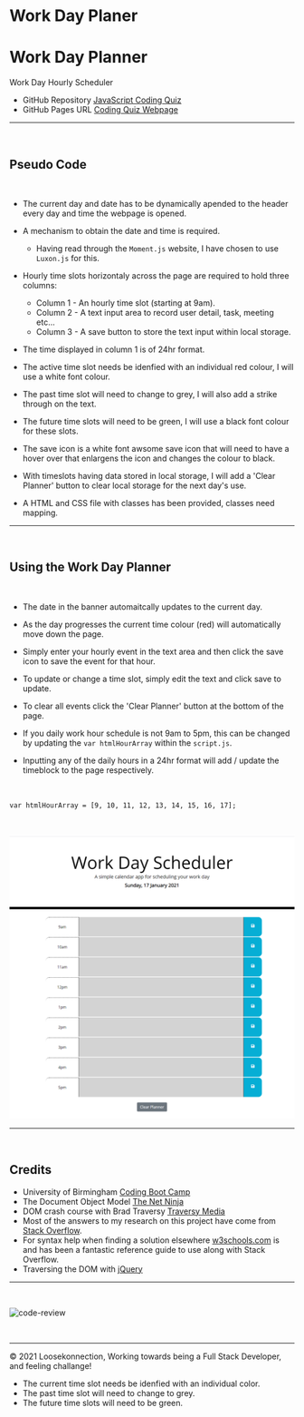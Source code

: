 # Work Day Planer
# Work Day Planner
Work Day Hourly Scheduler 

*   GitHub Repository [JavaScript Coding Quiz](https://github.com/Loosekonnection/dayPlanner)
*   GitHub Pages URL [Coding Quiz Webpage](https://loosekonnection.github.io/dayPlanner/)
---

<br>

## Pseudo Code
<br>

*   The current day and date has to be dynamically apended to the header every day and time the webpage is opened.
*   A mechanism to obtain the date and time is required.

    *   Having read through the ```Moment.js``` website, I have chosen to use ```Luxon.js``` for this.

*   Hourly time slots horizontaly across the page are required to hold three columns:

    *   Column 1 - An hourly time slot (starting at 9am).
    *   Column 2 - A text input area to record user detail, task, meeting etc...
    *   Column 3 - A save button to store the text input within local storage.

*   The time displayed in column 1 is of 24hr format.
*   The active time slot needs be idenfied with an individual red colour, I will use a white font colour.
*   The past time slot will need to change to grey, I will also add a strike through on the text.
*   The future time slots will need to be green, I will use a black font colour for these slots.
*   The save icon is a white font awsome save icon that will need to have a hover over that enlargens the icon and changes the colour to black.
* With timeslots having data stored in local storage, I will add a 'Clear Planner' button to clear local storage for the next day's use.
*   A HTML and CSS file with classes has been provided, classes need mapping.
---

<br>

## Using the Work Day Planner
<br>

*   The date in the banner automaitcally updates to the current day.

*   As the day progresses the current time colour (red) will automatically move down the page.

*   Simply enter your hourly event in the text area and then click the save icon to save the event for that hour.

*   To update or change a time slot, simply edit the text and click save to update.

*   To clear all events click the 'Clear Planner' button at the bottom of the page.

*   If you daily work hour schedule is not 9am to 5pm, this can be changed by updating the ```var htmlHourArray``` within the ```script.js```.

*   Inputting any of the daily hours in a 24hr format will add / update the timeblock to the page respectively.

<br>

```
var htmlHourArray = [9, 10, 11, 12, 13, 14, 15, 16, 17];
```
<br>

![alt](README_img/screenshot_01.PNG)

---

<br>

## Credits

*   University of Birmingham [Coding Boot Camp](https://bootcamp.birmingham.ac.uk/coding/)
*   The Document Object Model [The Net Ninja](https://www.youtube.com/watch?v=wKBu_dEaF9E&list=PL4cUxeGkcC9haFPT7J25Q9GRB_ZkFrQAc&index=6)
*   DOM crash course with Brad Traversy [Traversy Media](https://www.youtube.com/watch?v=0ik6X4DJKCc&list=PLillGF-RfqbbnEGy3ROiLWk7JMCuSyQtX&index=2)
*   Most of the answers to my research on this project have come from [Stack Overflow](https://stackoverflow.com/).
*   For syntax help when finding a solution elsewhere [w3schools.com](https://www.w3schools.com/jsref/default.asp) is and has been a fantastic reference guide to use along with Stack Overflow.
*   Traversing the DOM with [jQuery](https://api.jquery.com/category/traversing/)

---
<br>

![code-review](https://img.shields.io/badge/code--review-ready%20for%20review-green)

<br>

---
© 2021 Loosekonnection, Working towards being a Full Stack Developer, and feeling challange!
*   The current time slot needs be idenfied with an individual color.
*   The past time slot will need to change to grey.
*   The future time slots will need to be green.
